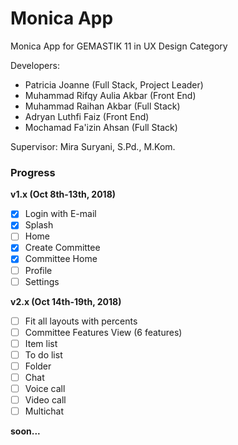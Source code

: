 # Monica App

Monica App for GEMASTIK 11 in UX Design Category

Developers:
- Patricia Joanne (Full Stack, Project Leader)
- Muhammad Rifqy Aulia Akbar (Front End)
- Muhammad Raihan Akbar (Full Stack)
- Adryan Luthfi Faiz (Front End)
- Mochamad Fa'izin Ahsan (Full Stack)

Supervisor:
Mira Suryani, S.Pd., M.Kom.

### Progress

**v1.x (Oct 8th-13th, 2018)**
- [x] Login with E-mail
- [x] Splash
- [ ] Home
- [x] Create Committee
- [x] Committee Home
- [ ] Profile
- [ ] Settings

**v2.x (Oct 14th-19th, 2018)**
- [ ] Fit all layouts with percents
- [ ] Committee Features View (6 features)
- [ ] Item list
- [ ] To do list
- [ ] Folder
- [ ] Chat
- [ ] Voice call
- [ ] Video call
- [ ] Multichat

**soon...**